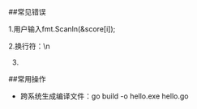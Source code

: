 ##常见错误

1.用户输入fmt.Scanln(&score[i]);

2.换行符：\n

3.

##常用操作

- 跨系统生成编译文件：go build -o hello.exe hello.go
